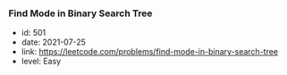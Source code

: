 ### Find Mode in Binary Search Tree

* id: 501
* date: 2021-07-25
* link: https://leetcode.com/problems/find-mode-in-binary-search-tree
* level: Easy
